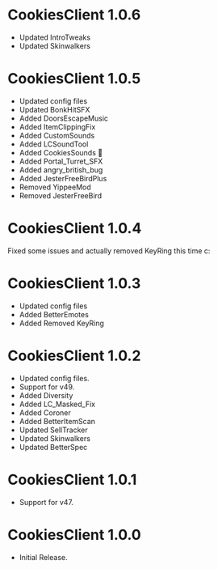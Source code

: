 # CookiesClient 1.0.6

- Updated IntroTweaks
- Updated Skinwalkers

# CookiesClient 1.0.5

- Updated config files
- Updated BonkHitSFX
- Added DoorsEscapeMusic
- Added ItemClippingFix
- Added CustomSounds
- Added LCSoundTool
- Added CookiesSounds 🍪
- Added Portal_Turret_SFX
- Added angry_british_bug
- Added JesterFreeBirdPlus
- Removed YippeeMod
- Removed JesterFreeBird

# CookiesClient 1.0.4

Fixed some issues and actually removed KeyRing this time c:


# CookiesClient 1.0.3

- Updated config files
- Added BetterEmotes
- Added Removed KeyRing


# CookiesClient 1.0.2

- Updated config files.
- Support for v49.
- Added Diversity
- Added LC_Masked_Fix
- Added Coroner
- Added BetterItemScan
- Updated SellTracker
- Updated Skinwalkers
- Updated BetterSpec

# CookiesClient 1.0.1

- Support for v47.

# CookiesClient 1.0.0

- Initial Release.
